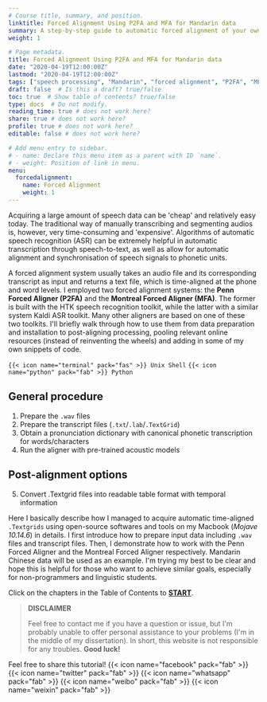 ```yaml
---
# Course title, summary, and position.
linktitle: Forced Alignment Using P2FA and MFA for Mandarin data
summary: A step-by-step guide to automatic forced alignment of your own corpus using P2FA and Montreal Forced Aligner. #<i class="fas fa-terminal"></i> Unix Shell <i class="fab fa-python"></i> Python
weight: 1

# Page metadata.
title: Forced Alignment Using P2FA and MFA for Mandarin data
date: "2020-04-19T12:00:00Z"
lastmod: "2020-04-19T12:00:00Z"
tags: ["speech processing", "Mandarin", "forced alignment", "P2FA", "MFA", "speech recognition", "acoustic processing"]
draft: false  # Is this a draft? true/false
toc: true  # Show table of contents? true/false
type: docs  # Do not modify.
reading_time: true # does not work here?
share: true # does not work here?
profile: true # does not work here?
editable: false # does not work here?

# Add menu entry to sidebar.
# - name: Declare this menu item as a parent with ID `name`.
# - weight: Position of link in menu.
menu:
  forcedalignment:
    name: Forced Alignment
    weight: 1
---
```


Acquiring a large amount of speech data can be 'cheap' and relatively easy today. The traditional way of manually transcribing and segmenting audios is, however, very time-consuming and 'expensive'. Algorithms of automatic speech recognition (ASR) can be extremely helpful in automatic transcription through speech-to-text, as well as allow for automatic alignment and synchronisation of speech signals to phonetic units.

A forced alignment system usually takes an audio file and its corresponding transcript as input and returns a text file, which is time-aligned at the phone and word levels. I employed two forced alignment systems: the **Penn Forced Aligner (P2FA)** and the **Montreal Forced Aligner (MFA)**. The former is built with the HTK speech recognition toolkit, while the latter with a similar system Kaldi ASR toolkit. Many other aligners are based on one of these two toolkits. I'll briefly walk through how to use them from data preparation and installation to post-aligning processing, pooling relevant online resources (instead of reinventing the wheels) and adding in some of my own snippets of code. 

`{{< icon name="terminal" pack="fas" >}} Unix Shell` `{{< icon name="python" pack="fab" >}} Python`

## General procedure
1. Prepare the `.wav` files
2. Prepare the transcript files (`.txt`/`.lab`/`.TextGrid`)
3. Obtain a pronunciation dictionary with canonical phonetic transcription for words/characters
4. Run the aligner with pre-trained acoustic models

## Post-alignment options
5. Convert .Textgrid files into readable table format with temporal information

Here I basically describe how I managed to acquire automatic time-aligned `.Textgrids` using open-source softwares and tools on my Macbook (*Mojave 10.14.6*) in details. 
I first introduce how to prepare input data including `.wav` files and transcript files. Then, I demonstrate how to work with the Penn Forced Aligner and the Montreal Forced Aligner respectively. Mandarin Chinese data will be used as an example. I'm trying my best to be clear and hope this is helpful for those who want to achieve similar goals, especially for non-programmers and linguistic students.

Click on the chapters in the Table of Contents to [**START**](https://chenzixu.rbind.io/resources/1forcedalignment/fa1/).

>**DISCLAIMER**
>
>Feel free to contact me if you have a question or issue, but I'm probably unable to offer personal assistance to your problems (I'm in the middle of my dissertation). In short, this website is not responsible for any troubles.
>**Good luck!**

Feel free to share this tutorial! {{< icon name="facebook" pack="fab" >}} {{< icon name="twitter" pack="fab" >}} {{< icon name="whatsapp" pack="fab" >}} {{< icon name="weibo" pack="fab" >}} {{< icon name="weixin" pack="fab" >}}